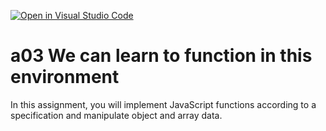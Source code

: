[![Open in Visual Studio Code](https://classroom.github.com/assets/open-in-vscode-f059dc9a6f8d3a56e377f745f24479a46679e63a5d9fe6f495e02850cd0d8118.svg)](https://classroom.github.com/online_ide?assignment_repo_id=5913088&assignment_repo_type=AssignmentRepo)
# a03 We can learn to function in this environment
In this assignment, you will implement JavaScript functions according to a specification and manipulate object and array data.
